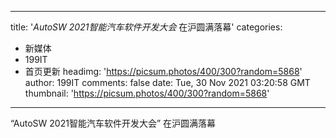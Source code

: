 
---
title: '_AutoSW 2021智能汽车软件开发大会_ 在沪圆满落幕'
categories: 
 - 新媒体
 - 199IT
 - 首页更新
headimg: 'https://picsum.photos/400/300?random=5868'
author: 199IT
comments: false
date: Tue, 30 Nov 2021 03:20:58 GMT
thumbnail: 'https://picsum.photos/400/300?random=5868'
---

<div>   
“AutoSW 2021智能汽车软件开发大会” 在沪圆满落幕  
</div>
            